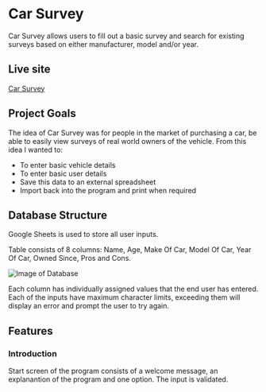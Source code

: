 # Car Survey

Car Survey allows users to fill out a basic survey and search for existing surveys based on either manufacturer, model and/or year.

## Live site
[Car Survey](https://car-survey.herokuapp.com/)

## Project Goals

The idea of Car Survey was for people in the market of purchasing a car, be able to easily view surveys of real world owners of the vehicle.  From this idea I wanted to:

  - To enter basic vehicle details
  - To enter basic user details
  - Save this data to an external spreadsheet
  - Import back into the program and print when required
  
## Database Structure

Google Sheets is used to store all user inputs. 

Table consists of 8 columns: Name, Age, Make Of Car, Model Of Car, Year Of Car, Owned Since, Pros and Cons.

![Image of Database](docs/img/database-titles.jpeg)

Each column has individually assigned values that the end user has entered.  Each of the inputs have maximum character limits, exceeding them will display an error and prompt the user to try again. 

## Features

### Introduction

Start screen of the program consists of a welcome message, an explanantion of the program and one option.  The input is validated.
